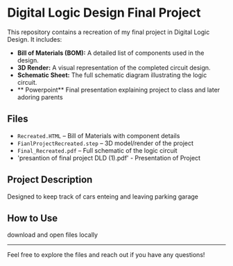 # Digital Logic Design Final Project

This repository contains a recreation of my final project in Digital Logic Design. It includes:

- **Bill of Materials (BOM):** A detailed list of components used in the design.
- **3D Render:** A visual representation of the completed circuit design.
- **Schematic Sheet:** The full schematic diagram illustrating the logic circuit.
- ** Powerpoint** Final presentation explaining project to class and later adoring parents

## Files

- `Recreated.HTML` – Bill of Materials with component details  
- `FianlProjectRecreated.step` – 3D model/render of the project  
- `Final_Recreated.pdf` – Full schematic of the logic circuit
- 'presantion of final project DLD (1).pdf' - Presentation of Project

## Project Description

Designed to keep track of cars enteing and leaving parking garage

## How to Use
download and open files locally

---

Feel free to explore the files and reach out if you have any questions!
